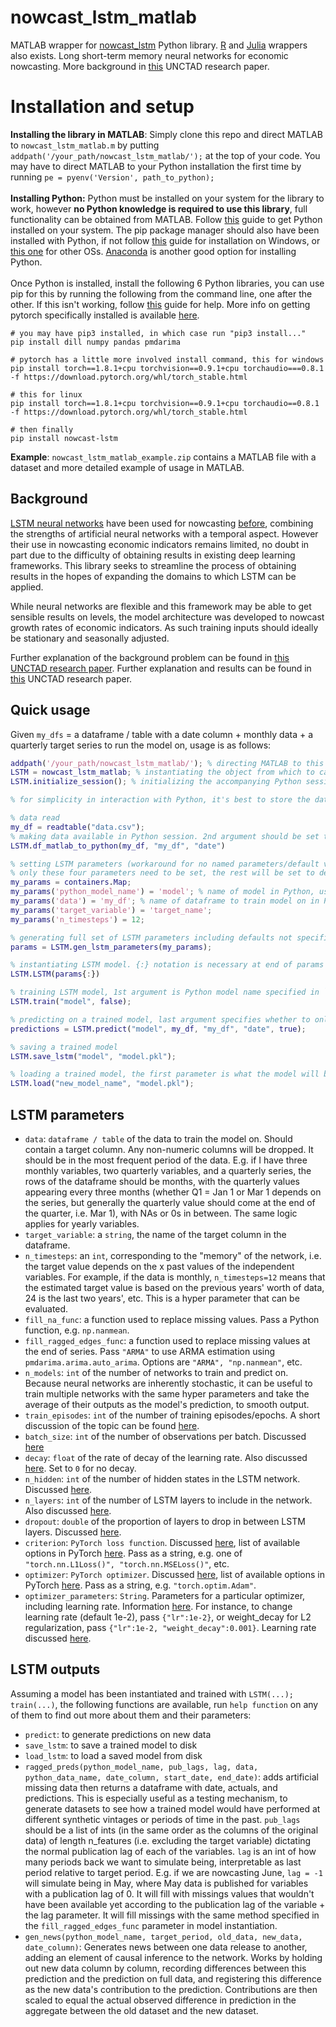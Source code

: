 # nowcast_lstm_matlab

MATLAB wrapper for [nowcast_lstm](https://github.com/dhopp1/nowcast_lstm) Python library. [R](https://github.com/dhopp1/nowcastLSTM) and [Julia](https://github.com/dhopp1/NowcastLSTM.jl) wrappers also exists. Long short-term memory neural networks for economic nowcasting. More background in [this](https://unctad.org/webflyer/economic-nowcasting-long-short-term-memory-artificial-neural-networks-lstm) UNCTAD research paper.

# Installation and setup
**Installing the library in MATLAB**: Simply clone this repo and direct MATLAB to `nowcast_lstm_matlab.m` by putting `addpath('/your_path/nowcast_lstm_matlab/');` at the top of your code. You may have to direct MATLAB to your Python installation the first time by running `pe = pyenv('Version', path_to_python);`
<br><br>
**Installing Python:** Python must be installed on your system for the library to work, however **no Python knowledge is required to use this library**, full functionality can be obtained from MATLAB. Follow [this](https://realpython.com/installing-python/) guide to get Python installed on your system. The pip package manager should also have been installed with Python, if not follow [this](https://www.liquidweb.com/kb/install-pip-windows/) guide for installation on Windows, or [this one](https://pip.pypa.io/en/stable/installing/) for other OSs. [Anaconda](https://docs.anaconda.com/anaconda/install/index.html) is another good option for installing Python.
<br><br>
Once Python is installed, install the following 6 Python libraries, you can use pip for this by running the following from the command line, one after the other. If this isn't working, follow [this](https://packaging.python.org/tutorials/installing-packages/) guide for help. More info on getting pytorch specifically installed is available [here](https://pytorch.org/).

```
# you may have pip3 installed, in which case run "pip3 install..."
pip install dill numpy pandas pmdarima

# pytorch has a little more involved install command, this for windows
pip install torch==1.8.1+cpu torchvision==0.9.1+cpu torchaudio===0.8.1 -f https://download.pytorch.org/whl/torch_stable.html

# this for linux
pip install torch==1.8.1+cpu torchvision==0.9.1+cpu torchaudio==0.8.1 -f https://download.pytorch.org/whl/torch_stable.html

# then finally
pip install nowcast-lstm
```

**Example**: `nowcast_lstm_matlab_example.zip` contains a MATLAB file with a dataset and more detailed example of usage in MATLAB.

## Background
[LSTM neural networks](https://en.wikipedia.org/wiki/Long_short-term_memory) have been used for nowcasting [before](https://papers.nips.cc/paper/2015/file/07563a3fe3bbe7e3ba84431ad9d055af-Paper.pdf), combining the strengths of artificial neural networks with a temporal aspect. However their use in nowcasting economic indicators remains limited, no doubt in part due to the difficulty of obtaining results in existing deep learning frameworks. This library seeks to streamline the process of obtaining results in the hopes of expanding the domains to which LSTM can be applied.

While neural networks are flexible and this framework may be able to get sensible results on levels, the model architecture was developed to nowcast growth rates of economic indicators. As such training inputs should ideally be stationary and seasonally adjusted.

Further explanation of the background problem can be found in [this UNCTAD research paper](https://unctad.org/system/files/official-document/ser-rp-2018d9_en.pdf). Further explanation and results can be found in [this](https://unctad.org/webflyer/economic-nowcasting-long-short-term-memory-artificial-neural-networks-lstm) UNCTAD research paper.

## Quick usage
Given `my_dfs` = a dataframe / table with a date column + monthly data + a quarterly target series to run the model on, usage is as follows:

```MATLAB
addpath('/your_path/nowcast_lstm_matlab/'); % directing MATLAB to this repo
LSTM = nowcast_lstm_matlab; % instantiating the object from which to call the functions
LSTM.initialize_session(); % initializing the accompanying Python session

% for simplicity in interaction with Python, it's best to store the date column as strings of format "YYYY-MM-DD" when training or predicting with models

% data read
my_df = readtable("data.csv");
% making data available in Python session. 2nd argument should be set to string name of dataframe in MATLAB. 3rd argument is name of date column in dataframe.
LSTM.df_matlab_to_python(my_df, "my_df", "date")

% setting LSTM parameters (workaround for no named parameters/default values in MATLAB)
% only these four parameters need to be set, the rest will be set to defaults if not specified
my_params = containers.Map;
my_params('python_model_name') = 'model'; % name of model in Python, used later for predictions and saving trained model
my_params('data') = 'my_df'; % name of dataframe to train model on in Python
my_params('target_variable') = 'target_name';
my_params('n_timesteps') = 12;

% generating full set of LSTM parameters including defaults not specified in `my_params`
params = LSTM.gen_lstm_parameters(my_params);

% instantiating LSTM model. {:} notation is necessary at end of params argument
LSTM.LSTM(params{:})

% training LSTM model, 1st argument is Python model name specified in `my_params('python_model_name')`, second is whether or not to display training epoch losses at the end of training.
LSTM.train("model", false);

% predicting on a trained model, last argument specifies whether to only produce predictions for periods with an actual value present
predictions = LSTM.predict("model", my_df, "my_df", "date", true);

% saving a trained model
LSTM.save_lstm("model", "model.pkl");

% loading a trained model, the first parameter is what the model will be called in Python
LSTM.load("new_model_name", "model.pkl");

```

## LSTM parameters
- `data`: `dataframe / table` of the data to train the model on. Should contain a target column. Any non-numeric columns will be dropped. It should be in the most frequent period of the data. E.g. if I have three monthly variables, two quarterly variables, and a quarterly series, the rows of the dataframe should be months, with the quarterly values appearing every three months (whether Q1 = Jan 1 or Mar 1 depends on the series, but generally the quarterly value should come at the end of the quarter, i.e. Mar 1), with NAs or 0s in between. The same logic applies for yearly variables.
- `target_variable`: a `string`, the name of the target column in the dataframe.
- `n_timesteps`: an `int`, corresponding to the "memory" of the network, i.e. the target value depends on the x past values of the independent variables. For example, if the data is monthly, `n_timesteps=12` means that the estimated target value is based on the previous years' worth of data, 24 is the last two years', etc. This is a hyper parameter that can be evaluated.
- `fill_na_func`: a function used to replace missing values. Pass a Python function, e.g. `np.nanmean`.
- `fill_ragged_edges_func`: a function used to replace missing values at the end of series. Pass `"ARMA"` to use ARMA estimation using `pmdarima.arima.auto_arima`. Options are `"ARMA", "np.nanmean"`, etc.
- `n_models`: `int` of the number of networks to train and predict on. Because neural networks are inherently stochastic, it can be useful to train multiple networks with the same hyper parameters and take the average of their outputs as the model's prediction, to smooth output.
- `train_episodes`: `int` of the number of training episodes/epochs. A short discussion of the topic can be found [here](https://machinelearningmastery.com/difference-between-a-batch-and-an-epoch/).
- `batch_size`: `int` of the number of observations per batch. Discussed [here](https://machinelearningmastery.com/difference-between-a-batch-and-an-epoch/)
- `decay`: `float` of the rate of decay of the learning rate. Also discussed [here](https://machinelearningmastery.com/understand-the-dynamics-of-learning-rate-on-deep-learning-neural-networks/). Set to `0` for no decay.
- `n_hidden`: `int` of the number of hidden states in the LSTM network. Discussed [here](https://machinelearningmastery.com/stacked-long-short-term-memory-networks/).
- `n_layers`: `int` of the number of LSTM layers to include in the network. Also discussed [here](https://machinelearningmastery.com/stacked-long-short-term-memory-networks/).
- `dropout`: `double` of the proportion of layers to drop in between LSTM layers. Discussed [here](https://machinelearningmastery.com/dropout-for-regularizing-deep-neural-networks/).
- `criterion`: `PyTorch loss function`. Discussed [here](https://machinelearningmastery.com/loss-and-loss-functions-for-training-deep-learning-neural-networks/), list of available options in PyTorch [here](https://pytorch.org/docs/stable/nn.html#loss-functions). Pass as a string, e.g. one of `"torch.nn.L1Loss()", "torch.nn.MSELoss()"`, etc.
- `optimizer`: `PyTorch optimizer`. Discussed [here](https://towardsdatascience.com/optimizers-for-training-neural-network-59450d71caf6), list of available options in PyTorch [here](https://pytorch.org/docs/stable/optim.html). Pass as a string, e.g. `"torch.optim.Adam"`.
- `optimizer_parameters`: `String`. Parameters for a particular optimizer, including learning rate. Information [here](https://pytorch.org/docs/stable/optim.html). For instance, to change learning rate (default 1e-2), pass `{"lr":1e-2}`, or weight_decay for L2 regularization, pass `{"lr":1e-2, "weight_decay":0.001}`. Learning rate discussed [here](https://machinelearningmastery.com/understand-the-dynamics-of-learning-rate-on-deep-learning-neural-networks/).

## LSTM outputs
Assuming a model has been instantiated and trained with `LSTM(...); train(...)`, the following functions are available, run `help function` on any of them to find out more about them and their parameters:

- `predict`: to generate predictions on new data
- `save_lstm`: to save a trained model to disk
- `load_lstm`: to load a saved model from disk
- `ragged_preds(python_model_name, pub_lags, lag, data, python_data_name, date_column, start_date, end_date)`: adds artificial missing data then returns a dataframe with date, actuals, and predictions. This is especially useful as a testing mechanism, to generate datasets to see how a trained model would have performed at different synthetic vintages or periods of time in the past. `pub_lags` should be a list of ints (in the same order as the columns of the original data) of length n\_features (i.e. excluding the target variable) dictating the normal publication lag of each of the variables. `lag` is an int of how many periods back we want to simulate being, interpretable as last period relative to target period. E.g. if we are nowcasting June, `lag = -1` will simulate being in May, where May data is published for variables with a publication lag of 0. It will fill with missings values that wouldn't have been available yet according to the publication lag of the variable + the lag parameter. It will fill missings with the same method specified in the `fill_ragged_edges_func` parameter in model instantiation.
- `gen_news(python_model_name, target_period, old_data, new_data, date_column)`: Generates news between one data release to another, adding an element of causal inference to the network. Works by holding out new data column by column, recording differences between this prediction and the prediction on full data, and registering this difference as the new data's contribution to the prediction. Contributions are then scaled to equal the actual observed difference in prediction in the aggregate between the old dataset and the new dataset.
